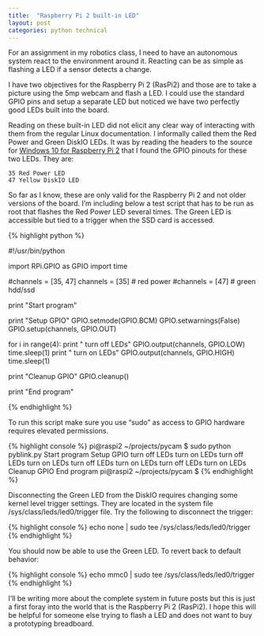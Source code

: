 ```yaml
---
title:  "Raspberry Pi 2 built-in LED"
layout: post
categories: python technical
---
```


For an assignment in my robotics class, I need to have an autonomous system react to the environment around it. Reacting can be as simple as flashing a LED if a sensor detects a change.

I have two objectives for the Raspberry Pi 2 (RasPi2) and those are to take a picture using the 5mp webcam and flash a LED. I could use the standard GPIO pins and setup a separate LED but noticed we have two perfectly good LEDs built into the board.

Reading on these built-in LED did not elicit any clear way of interacting with them from the regular Linux documentation. I informally called them the Red Power and Green DiskIO LEDs. It was by reading the headers to the source for [Windows 10 for Raspberry Pi 2](https://ms-iot.github.io/content/en-US/win10/samples/PinMappingsRPi2.htm) that I found the GPIO pinouts for these two LEDs. They are:

```
35 Red Power LED
47 Yellow DiskIO LED
```

So far as I know, these are only valid for the Raspberry Pi 2 and not older versions of the board. I’m including below a test script that has to be run as root that flashes the Red Power LED several times. The Green LED is accessible but tied to a trigger when the SSD card is accessed.

{% highlight python %}

#!/usr/bin/python

import RPi.GPIO as GPIO
import time

#channels = [35, 47]
channels = [35] # red power
#channels = [47] # green hdd/ssd

print "Start program"

print "Setup GPIO"
GPIO.setmode(GPIO.BCM)
GPIO.setwarnings(False)
GPIO.setup(channels, GPIO.OUT)

for i in range(4):
  print " turn off LEDs"
  GPIO.output(channels, GPIO.LOW)
  time.sleep(1)
  print " turn on LEDs"
  GPIO.output(channels, GPIO.HIGH)
  time.sleep(1)

print "Cleanup GPIO"
GPIO.cleanup()

print "End program"

{% endhighlight %}

To run this script make sure you use “sudo” as access to GPIO hardware requires elevated permissions.

{% highlight console %}
pi@raspi2 ~/projects/pycam $ sudo python pyblink.py
Start program
Setup GPIO
  turn off LEDs
  turn on LEDs
  turn off LEDs
  turn on LEDs
  turn off LEDs
  turn on LEDs
  turn off LEDs
  turn on LEDs
Cleanup GPIO
End program
pi@raspi2 ~/projects/pycam $
{% endhighlight %}

Disconnecting the Green LED from the DiskIO requires changing some kernel level trigger settings. They are located in the system file /sys/class/leds/led0/trigger file. Try the following to disconnect the trigger:

{% highlight console %}
echo none | sudo tee /sys/class/leds/led0/trigger
{% endhighlight %}

You should now be able to use the Green LED. To revert back to default behavior:

{% highlight console %}
echo mmc0 | sudo tee /sys/class/leds/led0/trigger
{% endhighlight %}

I’ll be writing more about the complete system in future posts but this is just a first foray into the world that is the Raspberry Pi 2 (RasPi2). I hope this will be helpful for someone else trying to flash a LED and does not want to buy a prototyping breadboard.
